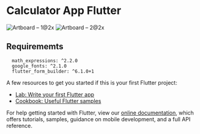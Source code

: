 # Calculator App  Flutter
![Artboard – 1@2x](https://user-images.githubusercontent.com/46857727/134216483-5a05365e-7d4f-4151-981b-703079187580.jpg)
![Artboard – 2@2x](https://user-images.githubusercontent.com/46857727/134216417-4a25044a-8dda-4ed0-8a5a-5b7cc5e5f785.jpg)


## Requirememts

```
  math_expressions: ^2.2.0
  google_fonts: ^2.1.0
  flutter_form_builder: ^6.1.0+1
```

A few resources to get you started if this is your first Flutter project:

- [Lab: Write your first Flutter app](https://flutter.dev/docs/get-started/codelab)
- [Cookbook: Useful Flutter samples](https://flutter.dev/docs/cookbook)

For help getting started with Flutter, view our
[online documentation](https://flutter.dev/docs), which offers tutorials,
samples, guidance on mobile development, and a full API reference.
